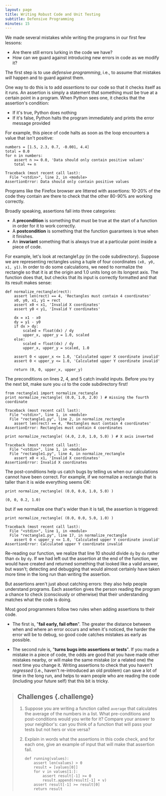 ```yaml
---
layout: page
title: Writing Robust Code and Unit Testing
subtitle: Defensive Programming
minutes: 15
---
```


We made several mistakes while writing the programs in our first few lessons:

-   Are there still errors lurking in the code we have?
-   How can we guard against introducing new errors in code as we modify it?

<!-- include mention of research into searching for bugs in same place -->

The first step is to use *defensive programming*, i.e., to assume that mistakes *will* happen and to guard against them.

One way to do this is to add *assertions* to our code so that it checks itself as it runs. An assertion is simply a statement that something must be true at a certain point in a program. When Python sees one, it checks that the assertion's condition:

-   If it's true, Python does nothing
-   If it's false, Python halts the program immediately and prints the error message provided

For example, this piece of code halts as soon as the loop encounters a value that isn't positive:

~~~ {.python}
numbers = [1.5, 2.3, 0.7, -0.001, 4.4]
total = 0.0
for n in numbers:
    assert n >= 0.0, 'Data should only contain positive values'
    total += n
~~~

~~~ {.output}
Traceback (most recent call last):
  File "<stdin>", line 2, in <module>
AssertionError: Data should only contain positive values
~~~

Programs like the Firefox browser are littered with assertions: 10-20% of the code they contain are there to check that the other 80-90% are working correctly.

Broadly speaking, assertions fall into three categories:

-   A **precondition** is something that must be true at the start of a function in order for it to work correctly.
-   A **postcondition** is something that the function guarantees is true when it finishes.
-   An **invariant** something that is always true at a particular point inside a piece of code.

For example, let's look at rectangle1.py (in the code subdirectory). Suppose we are representing rectangles using a tuple of four coordinates `(x0, y0, x1, y1)`. In order to do some calculations, we need to normalize the rectangle so that it is at the origin and 1.0 units long on its longest axis. The function does that, but checks that its input is correctly formatted and that its result makes sense:

~~~ {.python}
def normalize_rectangle(rect):
    assert len(rect) == 4, 'Rectangles must contain 4 coordinates'
    x0, y0, x1, y1 = rect
    assert x0 < x1, 'Invalid X coordinates'
    assert y0 < y1, 'Invalid Y coordinates'

    dx = x1 - x0
    dy = y1 - y0
    if dx > dy:
        scaled = float(dx) / dy
        upper_x, upper_y = 1.0, scaled
    else:
        scaled = float(dx) / dy
        upper_x, upper_y = scaled, 1.0

    assert 0 < upper_x <= 1.0, 'Calculated upper X coordinate invalid'
    assert 0 < upper_y <= 1.0, 'Calculated upper Y coordinate invalid'

    return (0, 0, upper_x, upper_y)
~~~

The preconditions on lines 2, 4, and 5 catch invalid inputs. Before you try the next bit, make sure you `cd` to the code subdirectory first!

~~~ {.python}
from rectangle1 import normalize_rectangle
print normalize_rectangle( (0.0, 1.0, 2.0) ) # missing the fourth coordinate
~~~

~~~ {.output}
Traceback (most recent call last):
  File "<stdin>", line 1, in <module>
  File "rectangle1.py", line 2, in normalize_rectangle
    assert len(rect) == 4, 'Rectangles must contain 4 coordinates'
AssertionError: Rectangles must contain 4 coordinates
~~~

~~~ {.python}
print normalize_rectangle( (4.0, 2.0, 1.0, 5.0) ) # X axis inverted
~~~

~~~ {.output}
Traceback (most recent call last):
  File "<stdin>", line 1, in <module>
  File "rectangle1.py", line 4, in normalize_rectangle
    assert x0 < x1, 'Invalid X coordinates'
AssertionError: Invalid X coordinates
~~~

The post-conditions help us catch bugs by telling us when our calculations cannot have been correct. For example, if we normalize a rectangle that is taller than it is wide everything seems OK:

~~~ {.python}
print normalize_rectangle( (0.0, 0.0, 1.0, 5.0) )
~~~

~~~ {.output}
(0, 0, 0.2, 1.0)
~~~

but if we normalize one that's wider than it is tall, the assertion is triggered:

~~~ {.python}
print normalize_rectangle( (0.0, 0.0, 5.0, 1.0) )
~~~

~~~ {.output}
Traceback (most recent call last):
  File "<stdin>", line 1, in <module>
  File "rectangle1.py", line 17, in normalize_rectangle
    assert 0 < upper_y <= 1.0, 'Calculated upper Y coordinate invalid'
AssertionError: Calculated upper Y coordinate invalid
~~~

Re-reading our function, we realize that line 10 should divide `dy` by `dx` rather than `dx` by `dy`. If we had left out the assertion at the end of the function, we would have created and returned something that looked like a valid answer, but wasn't; detecting and debugging that would almost certainly have taken more time in the long run than writing the assertion.

But assertions aren't just about catching errors: they also help people understand programs. Each assertion gives the person reading the program a chance to check (consciously or otherwise) that their understanding matches what the code is doing.

Most good programmers follow two rules when adding assertions to their code.

- The first is, "**fail early, fail often**". The greater the distance between when and where an error occurs and when it's noticed, the harder the error will be to debug, so good code catches mistakes as early as possible.

- The second rule is, "**turns bugs into assertions or tests**". If you made a mistake in a piece of code, the odds are good that you have made other mistakes nearby, or will make the same mistake (or a related one) the next time you change it. Writing assertions to check that you haven't *regressed* (i.e., haven't re-introduced an old problem) can save a lot of time in the long run,
and helps to warn people who are reading the code (including your future self)
that this bit is tricky.

> ## Challenges {.challenge}
> 
> 1.  Suppose you are writing a function called `average` that calculates the average of the numbers in a list.
>     What pre-conditions and post-conditions would you write for it?
>     Compare your answer to your neighbor's:
>     can you think of a function that will pass your tests but not hers or vice versa?
> 
> 2.  Explain in words what the assertions in this code check,
>     and for each one,
>     give an example of input that will make that assertion fail.
>     
>     ```
>     def running(values):
>         assert len(values) > 0
>         result = [values[0]]
>         for v in values[1:]:
>             assert result[-1] >= 0
>             result.append(result[-1] + v)
>         assert result[-1] >= result[0]
>         return result
>     ```
